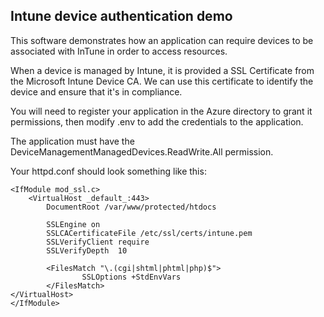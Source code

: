 ## Intune device authentication demo

This software demonstrates how an application can require devices to be associated with InTune in order to access resources.

When a device is managed by Intune, it is provided a SSL Certificate from the Microsoft Intune Device CA.  We can use 
this certificate to identify the device and ensure that it's in compliance.

You will need to register your application in the Azure directory to grant it permissions, then modify .env to add the
credentials to the application.

The application must have the DeviceManagementManagedDevices.ReadWrite.All permission.

Your httpd.conf should look something like this:
```
<IfModule mod_ssl.c>
	<VirtualHost _default_:443>
		DocumentRoot /var/www/protected/htdocs

		SSLEngine on
		SSLCACertificateFile /etc/ssl/certs/intune.pem
		SSLVerifyClient require
		SSLVerifyDepth	10

		<FilesMatch "\.(cgi|shtml|phtml|php)$">
				SSLOptions +StdEnvVars
		</FilesMatch>
</VirtualHost>
</IfModule>
```